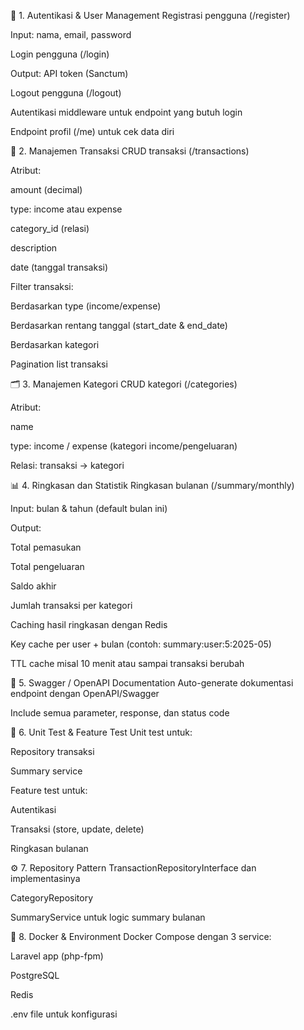 🔐 1. Autentikasi & User Management
 Registrasi pengguna (/register)

Input: nama, email, password

 Login pengguna (/login)

Output: API token (Sanctum)

 Logout pengguna (/logout)

 Autentikasi middleware untuk endpoint yang butuh login

 Endpoint profil (/me) untuk cek data diri

💸 2. Manajemen Transaksi
 CRUD transaksi (/transactions)

Atribut:

amount (decimal)

type: income atau expense

category_id (relasi)

description

date (tanggal transaksi)

 Filter transaksi:

Berdasarkan type (income/expense)

Berdasarkan rentang tanggal (start_date & end_date)

Berdasarkan kategori

 Pagination list transaksi

🗂️ 3. Manajemen Kategori
 CRUD kategori (/categories)

Atribut:

name

type: income / expense (kategori income/pengeluaran)

 Relasi: transaksi → kategori

📊 4. Ringkasan dan Statistik
 Ringkasan bulanan (/summary/monthly)

Input: bulan & tahun (default bulan ini)

Output:

Total pemasukan

Total pengeluaran

Saldo akhir

Jumlah transaksi per kategori

 Caching hasil ringkasan dengan Redis

Key cache per user + bulan (contoh: summary:user:5:2025-05)

TTL cache misal 10 menit atau sampai transaksi berubah

📄 5. Swagger / OpenAPI Documentation
 Auto-generate dokumentasi endpoint dengan OpenAPI/Swagger

 Include semua parameter, response, dan status code

🧪 6. Unit Test & Feature Test
 Unit test untuk:

Repository transaksi

Summary service

 Feature test untuk:

Autentikasi

Transaksi (store, update, delete)

Ringkasan bulanan

⚙️ 7. Repository Pattern
 TransactionRepositoryInterface dan implementasinya

 CategoryRepository

 SummaryService untuk logic summary bulanan

🐳 8. Docker & Environment
 Docker Compose dengan 3 service:

Laravel app (php-fpm)

PostgreSQL

Redis

 .env file untuk konfigurasi

